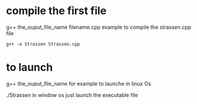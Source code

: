 # compile the first file
  g++ the_ouput_file_name filename.cpp
  example to compile the strassen.cpp file
  
    g++ -o Strassen Strassen.cpp 
    
# to launch
  g++ the_ouput_file_name
  for example to launche  in linux Os
  
  ./Strassen
  in window os just launch the executable file
  
